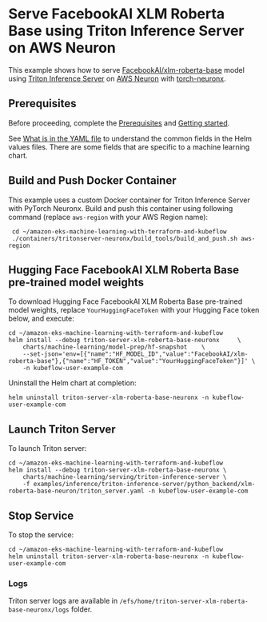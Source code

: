 # Serve FacebookAI XLM Roberta Base using Triton Inference Server on AWS Neuron

This example shows how to serve [FacebookAI/xlm-roberta-base](https://huggingface.co/FacebookAI/xlm-roberta-base) model using [Triton Inference Server](https://github.com/triton-inference-server) on [AWS Neuron](https://awsdocs-neuron.readthedocs-hosted.com/en/latest/index.html) with [torch-neuronx](https://awsdocs-neuron.readthedocs-hosted.com/en/latest/general/setup/torch-neuronx.html).

## Prerequisites

Before proceeding, complete the [Prerequisites](../../../README.md#prerequisites) and [Getting started](../../../README.md#getting-started). 

See [What is in the YAML file](../../../README.md#what-is-in-the-yaml-file) to understand the common fields in the Helm values files. There are some fields that are specific to a machine learning chart.
    
## Build and Push Docker Container

This example uses a custom Docker container for Triton Inference Server with PyTorch Neuronx. Build and push this container using following command (replace `aws-region` with your AWS Region name):

     cd ~/amazon-eks-machine-learning-with-terraform-and-kubeflow
     ./containers/tritonserver-neuronx/build_tools/build_and_push.sh aws-region

## Hugging Face FacebookAI XLM Roberta Base pre-trained model weights

To download Hugging Face FacebookAI XLM Roberta Base pre-trained model weights, replace `YourHuggingFaceToken` with your Hugging Face token below, and execute:

    cd ~/amazon-eks-machine-learning-with-terraform-and-kubeflow
    helm install --debug triton-server-xlm-roberta-base-neuronx     \
        charts/machine-learning/model-prep/hf-snapshot    \
        --set-json='env=[{"name":"HF_MODEL_ID","value":"FacebookAI/xlm-roberta-base"},{"name":"HF_TOKEN","value":"YourHuggingFaceToken"}]' \
        -n kubeflow-user-example-com

Uninstall the Helm chart at completion:

    helm uninstall triton-server-xlm-roberta-base-neuronx -n kubeflow-user-example-com


## Launch Triton Server

To launch Triton server:

    cd ~/amazon-eks-machine-learning-with-terraform-and-kubeflow
    helm install --debug triton-server-xlm-roberta-base-neuronx \
        charts/machine-learning/serving/triton-inference-server \
        -f examples/inference/triton-inference-server/python_backend/xlm-roberta-base-neuron/triton_server.yaml -n kubeflow-user-example-com


## Stop Service

To stop the service:

    cd ~/amazon-eks-machine-learning-with-terraform-and-kubeflow
    helm uninstall triton-server-xlm-roberta-base-neuronx -n kubeflow-user-example-com

### Logs

Triton server logs are available in `/efs/home/triton-server-xlm-roberta-base-neuronx/logs` folder. 
